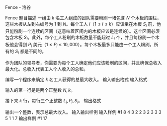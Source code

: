 



Fence - 洛谷














Fence
题目描述
一组由 $k$ 名工人组成的团队需要粉刷一堵包含 $N$ 个木板的围栏，这些木板从左到右编号为 $1$ 到 $N$。每个工人 $i$（$1 \leq i \leq k$）应该坐在木板 $S_i$ 前，他只能粉刷一个连续的区间（这意味着区间内的木板应该是连续的）。这个区间必须包含木板 $S_i$。此外，每个工人粉刷的木板数量不能超过 $L_i$ 个，并且每粉刷一个木板他会得到 $P_i$ 美元（$1 \leq P_i \leq 10,000$）。每个木板最多只能由一个工人粉刷。所有的 $S_i$ 都是不同的。

作为团队的领导者，你需要为每个工人确定他们应该粉刷的区间，并且确保总收入最大化。总收入代表工人个人收入的总和。

编写一个程序来确定 $k$ 名工人获得的总最大收入。
输入输出格式
输入格式

输入的第一行是是两个正整数 $N,k$。

接下来 $k$ 行，每行三个正整数 $L_i,P_i,S_i$。
输出格式

输出一个整数，表示总最大收入。
输入输出样例
输入样例 #1
8 4
3 2 2
3 2 3
3 3 5
1 1 7 
输出样例 #1
17






